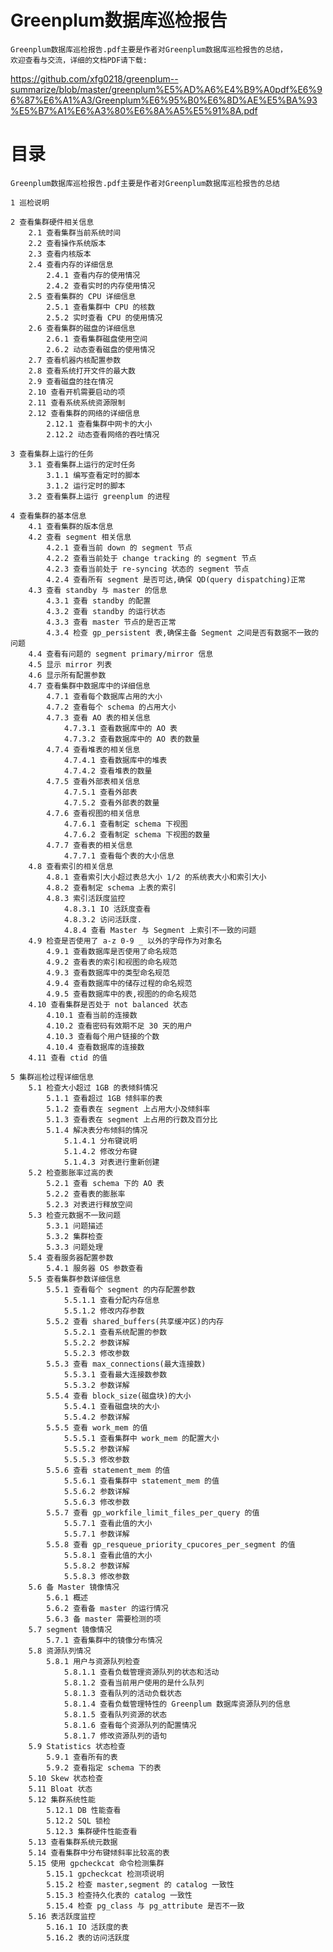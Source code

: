 # Greenplum数据库巡检报告
	Greenplum数据库巡检报告.pdf主要是作者对Greenplum数据库巡检报告的总结，
	欢迎查看与交流，详细的文档PDF请下载:

https://github.com/xfg0218/greenplum--summarize/blob/master/greenplum%E5%AD%A6%E4%B9%A0pdf%E6%96%87%E6%A1%A3/Greenplum%E6%95%B0%E6%8D%AE%E5%BA%93%E5%B7%A1%E6%A3%80%E6%8A%A5%E5%91%8A.pdf


# 目录
	Greenplum数据库巡检报告.pdf主要是作者对Greenplum数据库巡检报告的总结

	1 巡检说明
	
	2 查看集群硬件相关信息
		2.1 查看集群当前系统时间
		2.2 查看操作系统版本
		2.3 查看内核版本
		2.4 查看内存的详细信息
			2.4.1 查看内存的使用情况
			2.4.2 查看实时的内存使用情况
		2.5 查看集群的 CPU 详细信息
			2.5.1 查看集群中 CPU 的核数
			2.5.2 实时查看 CPU 的使用情况
		2.6 查看集群的磁盘的详细信息
			2.6.1 查看集群磁盘使用空间
			2.6.2 动态查看磁盘的使用情况
		2.7 查看机器内核配置参数
		2.8 查看系统打开文件的最大数
		2.9 查看磁盘的挂在情况
		2.10 查看开机需要启动的项
		2.11 查看系统系统资源限制
		2.12 查看集群的网络的详细信息
			2.12.1 查看集群中网卡的大小
			2.12.2 动态查看网络的吞吐情况
			
	3 查看集群上运行的任务
		3.1 查看集群上运行的定时任务
			3.1.1 编写查看定时的脚本
			3.1.2 运行定时的脚本
		3.2 查看集群上运行 greenplum 的进程
		
	4 查看集群的基本信息
		4.1 查看集群的版本信息
		4.2 查看 segment 相关信息
			4.2.1 查看当前 down 的 segment 节点
			4.2.2 查看当前处于 change tracking 的 segment 节点
			4.2.3 查看当前处于 re-syncing 状态的 segment 节点
			4.2.4 查看所有 segment 是否可达,确保 QD(query dispatching)正常
		4.3 查看 standby 与 master 的信息
			4.3.1 查看 standby 的配置
			4.3.2 查看 standby 的运行状态
			4.3.3 查看 master 节点的是否正常
			4.3.4 检查 gp_persistent 表,确保主备 Segment 之间是否有数据不一致的问题
		4.4 查看有问题的 segment primary/mirror 信息
		4.5 显示 mirror 列表
		4.6 显示所有配置参数
		4.7 查看集群中数据库中的详细信息
			4.7.1 查看每个数据库占用的大小
			4.7.2 查看每个 schema 的占用大小
			4.7.3 查看 AO 表的相关信息
				4.7.3.1 查看数据库中的 AO 表
				4.7.3.2 查看数据库中的 AO 表的数量
			4.7.4 查看堆表的相关信息
				4.7.4.1 查看数据库中的堆表
				4.7.4.2 查看堆表的数量
			4.7.5 查看外部表相关信息
				4.7.5.1 查看外部表
				4.7.5.2 查看外部表的数量
			4.7.6 查看视图的相关信息
				4.7.6.1 查看制定 schema 下视图
				4.7.6.2 查看制定 schema 下视图的数量
			4.7.7 查看表的相关信息
				4.7.7.1 查看每个表的大小信息
		4.8 查看索引的相关信息
			4.8.1 查看索引大小超过表总大小 1/2 的系统表大小和索引大小
			4.8.2 查看制定 schema 上表的索引
			4.8.3 索引活跃度监控
				4.8.3.1 IO 活跃度查看
				4.8.3.2 访问活跃度.
				4.8.4 查看 Master 与 Segment 上索引不一致的问题
		4.9 检查是否使用了 a-z 0-9 _ 以外的字母作为对象名
			4.9.1 查看数据库是否使用了命名规范
			4.9.2 查看表的索引和视图的命名规范
			4.9.3 查看数据库中的类型命名规范
			4.9.4 查看数据库中的储存过程的命名规范
			4.9.5 查看数据库中的表,视图的的命名规范
		4.10 查看集群是否处于 not balanced 状态
			4.10.1 查看当前的连接数
			4.10.2 查看密码有效期不足 30 天的用户
			4.10.3 查看每个用户链接的个数
			4.10.4 查看数据库的连接数
		4.11 查看 ctid 的值
		
	5 集群巡检过程详细信息
		5.1 检查大小超过 1GB 的表倾斜情况
			5.1.1 查看超过 1GB 倾斜率的表
			5.1.2 查看表在 segment 上占用大小及倾斜率
			5.1.3 查看表在 segment 上占用的行数及百分比
			5.1.4 解决表分布倾斜的情况
				5.1.4.1 分布键说明
				5.1.4.2 修改分布键
				5.1.4.3 对表进行重新创建
		5.2 检查膨胀率过高的表
			5.2.1 查看 schema 下的 AO 表
			5.2.2 查看表的膨胀率
			5.2.3 对表进行释放空间
		5.3 检查元数据不一致问题
			5.3.1 问题描述
			5.3.2 集群检查
			5.3.3 问题处理
		5.4 查看服务器配置参数
			5.4.1 服务器 OS 参数查看
		5.5 查看集群参数详细信息
			5.5.1 查看每个 segment 的内存配置参数
				5.5.1.1 查看分配内存信息
				5.5.1.2 修改内存参数
			5.5.2 查看 shared_buffers(共享缓冲区)的内存
				5.5.2.1 查看系统配置的参数
				5.5.2.2 参数详解
				5.5.2.3 修改参数
			5.5.3 查看 max_connections(最大连接数)
				5.5.3.1 查看最大连接数参数
				5.5.3.2 参数详解
			5.5.4 查看 block_size(磁盘块)的大小
				5.5.4.1 查看磁盘块的大小
				5.5.4.2 参数详解
			5.5.5 查看 work_mem 的值
				5.5.5.1 查看集群中 work_mem 的配置大小
				5.5.5.2 参数详解
				5.5.5.3 修改参数
			5.5.6 查看 statement_mem 的值
				5.5.6.1 查看集群中 statement_mem 的值
				5.5.6.2 参数详解
				5.5.6.3 修改参数
			5.5.7 查看 gp_workfile_limit_files_per_query 的值
				5.5.7.1 查看此值的大小
				5.5.7.1 参数详解
			5.5.8 查看 gp_resqueue_priority_cpucores_per_segment 的值
				5.5.8.1 查看此值的大小
				5.5.8.2 参数详解
				5.5.8.3 修改参数
		5.6 备 Master 镜像情况
			5.6.1 概述
			5.6.2 查看备 master 的运行情况
			5.6.3 备 master 需要检测的项
		5.7 segment 镜像情况
			5.7.1 查看集群中的镜像分布情况
		5.8 资源队列情况
			5.8.1 用户与资源队列检查
				5.8.1.1 查看负载管理资源队列的状态和活动
				5.8.1.2 查看当前用户使用的是什么队列
				5.8.1.3 查看队列的活动负载状态
				5.8.1.4 查看负载管理特性的 Greenplum 数据库资源队列的信息
				5.8.1.5 查看队列资源的状态
				5.8.1.6 查看每个资源队列的配置情况
				5.8.1.7 修改资源队列的语句
		5.9 Statistics 状态检查
			5.9.1 查看所有的表
			5.9.2 查看指定 schema 下的表
		5.10 Skew 状态检查
		5.11 Bloat 状态
		5.12 集群系统性能
			5.12.1 DB 性能查看
			5.12.2 SQL 锁检
			5.12.3 集群硬件性能查看
		5.13 查看集群系统元数据
		5.14 查看集群中分布键倾斜率比较高的表
		5.15 使用 gpcheckcat 命令检测集群
			5.15.1 gpcheckcat 检测项说明
			5.15.2 检查 master,segment 的 catalog 一致性
			5.15.3 检查持久化表的 catalog 一致性
			5.15.4 检查 pg_class 与 pg_attribute 是否不一致
		5.16 表活跃度监控
			5.16.1 IO 活跃度的表
			5.16.2 表的访问活跃度